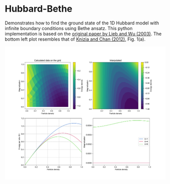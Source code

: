 Hubbard-Bethe
=============

Demonstrates how to find the ground state of the 1D Hubbard model with infinite boundary conditions using Bethe ansatz.
This python implementation is based on the [original paper by Lieb and Wu (2003)](https://arxiv.org/abs/cond-mat/0207529).
The bottom left plot resembles that of [Knizia and Chan (2012)](https://arxiv.org/abs/1204.5783), Fig. 1(a).

![The plot produced by the script](plot.png)
